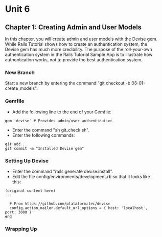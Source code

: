 # Unit 6
## Chapter 1: Creating Admin and User Models

In this chapter, you will create admin and user models with the Devise gem.  While Rails Tutorial shows how to create an authentication system, the Devise gem has much more credibility.  The purpose of the roll-your-own authentication system in the Rails Tutorial Sample App is to illustrate how authentication works, not to provide the best authentication system.

### New Branch
Start a new branch by entering the command "git checkout -b 06-01-create_models".

### Gemfile
* Add the following line to the end of your Gemfile:
```
gem 'devise' # Provides admin/user authentication
```
* Enter the command "sh git_check.sh".
* Enter the following commands:
```
git add .
git commit -m "Installed Devise gem"
```

### Setting Up Devise
* Enter the command "rails generate devise:install".
* Edit the file config/environments/development.rb so that it looks like this:

```
(original content here)
...

  # From https://github.com/plataformatec/devise
  config.action_mailer.default_url_options = { host: 'localhost', port: 3000 }
end
```

### Wrapping Up
